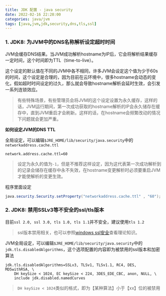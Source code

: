 ```yaml
---
title: JDK 配置 - java security
date: 2022-02-16 22:28:00
categories: java/jvm
tags: [java,jvm,jdk,security,dns,tls,ssl]
---
```


### 1. JDK8: 为JVM中的DNS名称解析设定超时时间
JVM会缓存DNS结果。当JVM成功解析hostname为IP后，它会将解析结果缓存一定时间，这个时间即为TTL（time-to-live）。

这个设定的默认值在不同的JVM中各不相同，许多JVM会设定这个值为少于60s的时间，这个设定是合理的，因为目前在云环境中，很多hostname会动态的变化，假如超时时间设定的过久，那么就会导致hostname解析会延时生效，会引发一系列连锁效应。

> 有些特殊场景，有些管理员会将JVM的这个设定设置为永久缓存，这样的话，JVM运行期间，第一次成功获取的hostname解析的IP会永久储存在缓存中，直到JVM重启才会刷新。这样的话，在hostname会频繁改动的情况下问题就会更加严重。

**如何设定JVM的DNS TTL**

全局设定，可以编辑`$JRE_HOME/lib/security/java.security`中的`networkaddress.cache.ttl`
```
network.address.cache.ttl=60
```
> 设定为永久的值为`-1`，但是不推荐这样设定，因为这代表第一次成功解析到的记录会储存在缓存中永不失效，在hostname变更解析时必须要重启JVM才能使解析的变更生效。

程序里面设定
``` java
java.security.Security.setProperty("networkaddress.cache.ttl" , "60");
```

### 2. JDK8: 禁用SSLv3等不安全的ssl/tls版本
目前`ssl 2.0, ssl 3.0, tls 1.0, tls 1.1`并不安全，建议使用`tls 1.2`
> ssl版本禁用相关，也可以参照[windows ssl安全](/cryptography/ssl/windows-TLS-version-control.html)查看理论知识。

JVM全局设定，可以编辑`$JRE_HOME/lib/security/java.security`中的`jdk.tls.disabledAlgorithms`，这个选项配置的内容即为被禁用的ssl版本和加密算法
```
jdk.tls.disabledAlgorithms=SSLv3, TLSv1, TLSv1.1, RC4, DES, MD5withRSA, \
    DH keySize < 1024, EC keySize < 224, 3DES_EDE_CBC, anon, NULL, \
    include jdk.disabled.namedCurves
```
> `DH keySize < 1024`类似的格式，即为【某种算法】小于【xx】位的被禁用